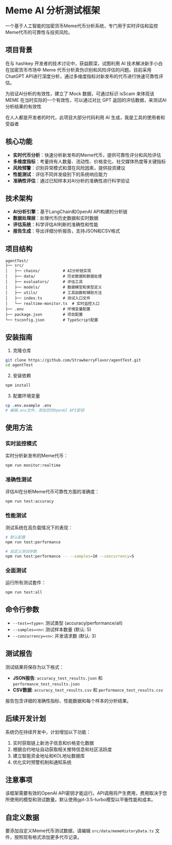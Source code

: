 # Meme AI 分析测试框架

一个基于人工智能的加密货币Meme代币分析系统，专门用于实时评估和监控Meme代币的可靠性与投资风险。

## 项目背景

在与 hashkey 开发者的技术讨论中，获益颇深，试图利用 AI 技术解决新手小白在加密货币市场中 Meme 代币分析真伪识别和风险评估的问题。目前采用ChatGPT API进行深度分析，通过多维度指标对新发布的代币进行快速可靠性评估。

为验证AI分析的有效性，建立了 Mock 数据，可通过标识 isScam 来体现该 MEME 在当时实际的一个有效性，可以通过对比 GPT 返回的评估数据，来测试AI分析结果的有效性

在人人都是开发者的时代，此项目大部分代码利用 AI 生成，我是工具的使用者和受益者

## 核心功能

- **实时代币分析**：快速分析新发布的Meme代币，提供可靠性评分和风险评估
- **多维度指标**：考量持有人数量、流动性、价格变化、社交媒体热度等关键指标
- **风险预警**：识别异常模式和潜在风险因素，提供投资建议
- **性能测试**：评估不同并发级别下的系统响应能力
- **准确性评估**：通过已知样本对AI分析的准确性进行科学验证

## 技术架构

- **AI分析引擎**：基于LangChain和OpenAI API构建的分析链
- **数据处理层**：处理代币历史数据和实时数据
- **评估系统**：科学评估AI判断的准确性和性能
- **报告生成**：导出详细分析报告，支持JSON和CSV格式

## 项目结构

```
agentTest/
├── src/
│   ├── chains/          # AI分析链实现
│   ├── data/            # 历史数据和数据处理
│   ├── evaluators/      # 评估工具
│   ├── models/          # 数据模型和类型定义
│   ├── utils/           # 工具函数和辅助方法
│   ├── index.ts         # 测试入口文件
│   └── realtime-monitor.ts  # 实时监控入口
├── .env                 # 环境变量配置
├── package.json         # 项目配置
└── tsconfig.json        # TypeScript配置
```

## 安装指南

1. 克隆仓库
```bash
git clone https://github.com/StrawberryFlavor/agentTest.git
cd agentTest
```

2. 安装依赖
```bash
npm install
```

3. 配置环境变量
```bash
cp .env.example .env
# 编辑.env文件，添加您的OpenAI API密钥
```

## 使用方法

### 实时监控模式

实时分析新发布的Meme代币：

```bash
npm run monitor:realtime
```

### 准确性测试

评估AI在分析Meme代币可靠性方面的准确度：

```bash
npm run test:accuracy
```

### 性能测试

测试系统在高负载情况下的表现：

```bash
# 默认配置
npm run test:performance

# 自定义测试参数
npm run test:performance -- --samples=10 --concurrency=5
```

### 全面测试

运行所有测试套件：

```bash
npm run test:all
```

## 命令行参数

- `--test=<type>`: 测试类型 (accuracy/performance/all)
- `--samples=<n>`: 测试样本数量 (默认: 5)
- `--concurrency=<n>`: 并发请求数 (默认: 3)

## 测试报告

测试结果将保存为以下格式：

- **JSON报告**: `accuracy_test_results.json` 和 `performance_test_results.json`
- **CSV数据**: `accuracy_test_results.csv` 和 `performance_test_results.csv`

报告包含详细的准确性指标、性能数据和每个样本的分析结果。

## 后续开发计划

系统仍在持续开发中，计划增加以下功能：

1. 实时获取链上新池子信息和价格变化数据
2. 根据合约地址自动获取相关推特信息和社区活跃度
3. 建立智能资金地址和KOL地址数据库
4. 优化实时预警机制和通知系统

## 注意事项

该框架需要有效的OpenAI API密钥才能运行。API调用将产生费用，费用取决于您所使用的模型和测试数量。默认使用gpt-3.5-turbo模型以平衡性能和成本。

## 自定义数据

要添加自定义Meme代币测试数据，请编辑 `src/data/memeHistoryData.ts` 文件，按照现有格式添加更多代币记录。 